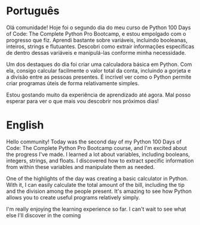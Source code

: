 <h1>Português</h1>
Olá comunidade! Hoje foi o segundo dia do meu curso de Python 100 Days of Code: The Complete Python Pro Bootcamp, e estou empolgado com o progresso que fiz. Aprendi bastante sobre variáveis, incluindo booleanas, inteiros, strings e flutuantes. Descobri como extrair informações específicas de dentro dessas variáveis e manipulá-las conforme minha necessidade.

Um dos destaques do dia foi criar uma calculadora básica em Python. Com ela, consigo calcular facilmente o valor total da conta, incluindo a gorjeta e a divisão entre as pessoas presentes. É incrível ver como o Python permite criar programas úteis de forma relativamente simples.

Estou gostando muito da experiência de aprendizado até agora. Mal posso esperar para ver o que mais vou descobrir nos próximos dias!

<h1>English</h1>
Hello community! Today was the second day of my Python 100 Days of Code: The Complete Python Pro Bootcamp course, and I'm excited about the progress I've made. I learned a lot about variables, including booleans, integers, strings, and floats. I discovered how to extract specific information from within these variables and manipulate them as needed.

One of the highlights of the day was creating a basic calculator in Python. With it, I can easily calculate the total amount of the bill, including the tip and the division among the people present. It's amazing to see how Python allows you to create useful programs relatively simply.

I'm really enjoying the learning experience so far. I can't wait to see what else I'll discover in the coming 
